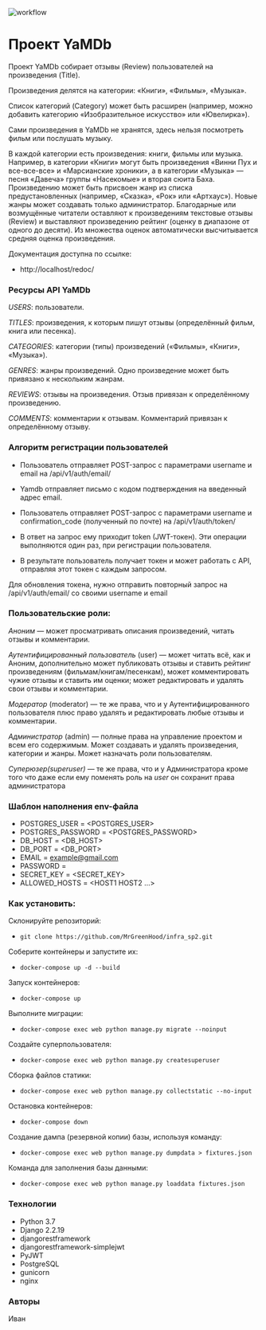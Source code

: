 ![workflow](https://github.com/MrGreenHood/yamdb_final/actions/workflows/yamdb_workflow.yml/badge.svg)

# Проект YaMDb

Проект YaMDb собирает отзывы (Review) пользователей на произведения (Title).

Произведения делятся на категории: «Книги», «Фильмы», «Музыка».

Список категорий (Category) может быть расширен (например, можно добавить категорию «Изобразительное искусство» или «Ювелирка»).

Сами произведения в YaMDb не хранятся, здесь нельзя посмотреть фильм или послушать музыку.

В каждой категории есть произведения: книги, фильмы или музыка. Например, в категории «Книги» могут быть произведения «Винни Пух и все-все-все» и «Марсианские хроники», а в категории «Музыка» — песня «Давеча» группы «Насекомые» и вторая сюита Баха. Произведению может быть присвоен жанр из списка предустановленных (например, «Сказка», «Рок» или «Артхаус»). Новые жанры может создавать только администратор. Благодарные или возмущённые читатели оставляют к произведениям текстовые отзывы (Review) и выставляют произведению рейтинг (оценку в диапазоне от одного до десяти). Из множества оценок автоматически высчитывается средняя оценка произведения.

Документация доступна по ссылке:
- http://localhost/redoc/

### Ресурсы API YaMDb

_USERS_: пользователи.

_TITLES_: произведения, к которым пишут отзывы (определённый фильм, книга или песенка).

_CATEGORIES_: категории (типы) произведений («Фильмы», «Книги», «Музыка»).

_GENRES_: жанры произведений. Одно произведение может быть привязано к нескольким жанрам.

_REVIEWS_: отзывы на произведения. Отзыв привязан к определённому произведению.

_COMMENTS_: комментарии к отзывам. Комментарий привязан к определённому отзыву.

### Алгоритм регистрации пользователей

- Пользователь отправляет POST-запрос с параметрами username и email на /api/v1/auth/email/

- Yamdb отправляет письмо с кодом подтверждения на введенный адрес email. 
  
- Пользователь отправляет POST-запрос с параметрами username и confirmation_code (полученный по почте) на /api/v1/auth/token/

- В ответ на запрос ему приходит token (JWT-токен). Эти операции выполняются один раз, при регистрации пользователя.
  
- В результате пользователь получает токен и может работать с API, отправляя этот токен с каждым запросом.

Для обновления токена, нужно отправить повторный запрос на /api/v1/auth/email/ со своими username и email

### Пользовательские роли:

_Аноним_ — может просматривать описания произведений, читать отзывы и комментарии.

_Аутентифицированный пользователь_ (user) — может читать всё, как и Аноним, дополнительно может публиковать отзывы и ставить рейтинг произведениям (фильмам/книгам/песенкам), может комментировать чужие отзывы и ставить им оценки; может редактировать и удалять свои отзывы и комментарии.

_Модератор_ (moderator) — те же права, что и у Аутентифицированного пользователя плюс право удалять и редактировать любые отзывы и комментарии.

_Администратор_ (admin) — полные права на управление проектом и всем его содержимым. Может создавать и удалять произведения, категории и жанры. Может назначать роли пользователям.

_Cуперюзер(superuser)_ — те же права, что и у Администратора кроме того что даже если ему поменять роль на _user_ он сохранит права администратора

### Шаблон наполнения env-файла
- POSTGRES_USER = <POSTGRES_USER>
- POSTGRES_PASSWORD = <POSTGRES_PASSWORD>
- DB_HOST = <DB_HOST>
- DB_PORT = <DB_PORT>
- EMAIL = <example@gmail.com>
- PASSWORD = <PASSWORD>
- SECRET_KEY = <SECRET_KEY>
- ALLOWED_HOSTS = <HOST1 HOST2 ...>

### Как установить: 

Склонируйте репозиторий:
-  ```git clone https://github.com/MrGreenHood/infra_sp2.git```

Соберите контейнеры и запустите их:
- ```docker-compose up -d --build```

Запуск контейнеров:
- ```docker-compose up```

Выполните миграции:
- ```docker-compose exec web python manage.py migrate --noinput```

Создайте суперпользователя:
- ```docker-compose exec web python manage.py createsuperuser```

Сборка файлов статики:
- ```docker-compose exec web python manage.py collectstatic --no-input```

Остановка контейнеров:
- ```docker-compose down```

Создание дампа (резервной копии) базы, используя команду:
- ```docker-compose exec web python manage.py dumpdata > fixtures.json```

Команда для заполнения базы данными:
- ```docker-compose exec web python manage.py loaddata fixtures.json```


### Технологии
- Python 3.7
- Django 2.2.19
- djangorestframework
- djangorestframework-simplejwt
- PyJWT
- PostgreSQL
- gunicorn
- nginx
### Авторы
Иван


